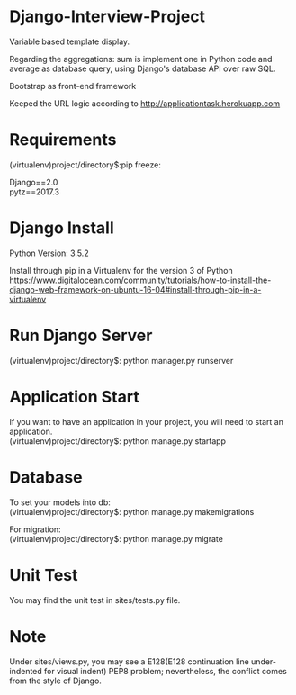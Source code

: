# Django-Interview-Project
Variable based template display.

Regarding the aggregations: sum is implement one in Python code and average as database query, using Django's database API over raw SQL.

Bootstrap as front-end framework

Keeped the URL logic according to <http://applicationtask.herokuapp.com>

# Requirements
(virtualenv)project/directory$:pip freeze:

Django==2.0\
pytz==2017.3

# Django Install
Python Version: 3.5.2

Install through pip in a Virtualenv for the version 3 of Python <https://www.digitalocean.com/community/tutorials/how-to-install-the-django-web-framework-on-ubuntu-16-04#install-through-pip-in-a-virtualenv>

# Run Django Server
(virtualenv)project/directory$: python manager.py runserver

# Application Start
If you want to have an application in your project, you will need to start an application.\
(virtualenv)project/directory$: python manage.py startapp <application name that you want>

# Database
To set your models into db:\
(virtualenv)project/directory$: python manage.py makemigrations <application name in your project>
  
For migration:\
(virtualenv)project/directory$: python manage.py migrate <application name in your project>

# Unit Test

You may find the unit test in sites/tests.py file.

# Note
Under sites/views.py, you may see a E128(E128 continuation line under-indented for visual indent) PEP8 problem; nevertheless, the conflict comes from the style of Django.
